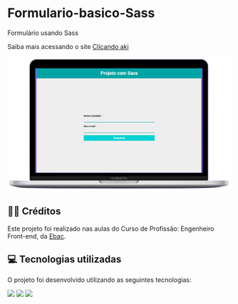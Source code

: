 # Formulario-basico-Sass

<p>Formulário usando Sass</p>

<p>Saiba mais acessando o site <a href="https://stanley-felix-bergamo.github.io/Formulario-basico-Sass/">Clicando aki</a></p> 
<div align="center" >
<img src="https://raw.githubusercontent.com/Stanley-Felix-Bergamo/Formulario-basico-Sass/main/source/img/mac.png" alt="imagem">
</div>


<h2>👨‍🏫 Créditos</h2>
<p>Este projeto foi realizado nas aulas do Curso de Profissão: Engenheiro Front-end, da <a href="https://ebaconline.com.br/cursos">Ebac</a>.</p>

<h2>💻 Tecnologias utilizadas</h2>

O projeto foi desenvolvido utilizando as seguintes tecnologias:<br>

<div style="display: inline_block">
  <img height="35rem" src="https://img.shields.io/badge/HTML5-E34F26?style=for-the-badge&logo=html5&logoColor=white"/>
  <img height="35rem" src="https://img.shields.io/badge/CSS3-1572B6?style=for-the-badge&logo=css3&logoColor=white"/>
  <img height="35rem" src="https://img.shields.io/badge/Sass-CC6699?style=for-the-badge&logo=sass&logoColor=white"/>
</div>

